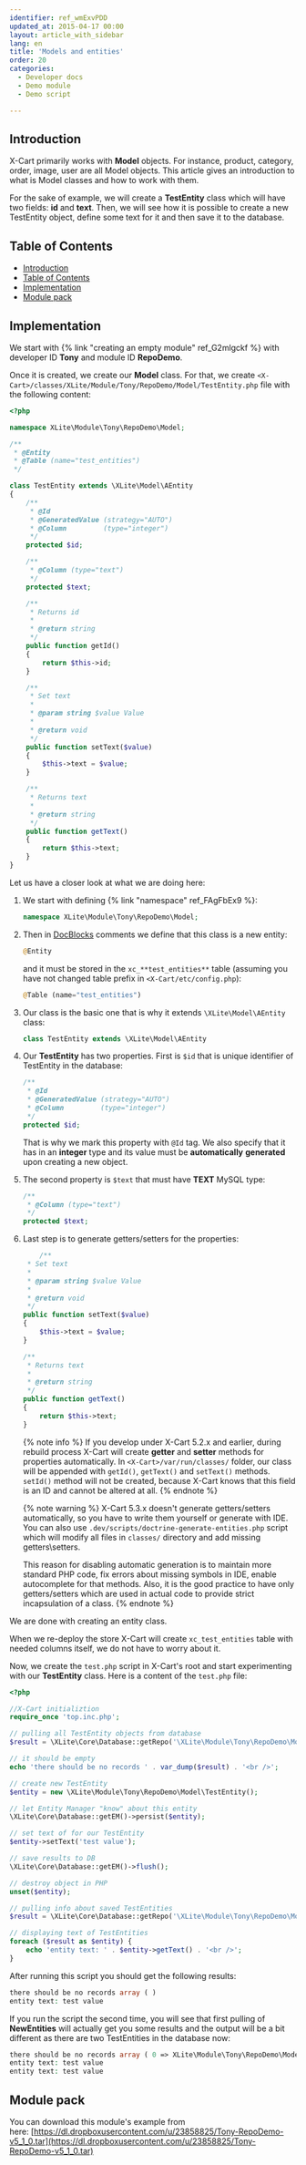 ```yaml
---
identifier: ref_wmExvPDD
updated_at: 2015-04-17 00:00
layout: article_with_sidebar
lang: en
title: 'Models and entities'
order: 20
categories:
  - Developer docs
  - Demo module
  - Demo script

---
```


## Introduction

X-Cart primarily works with **Model** objects. For instance, product, category, order, image, user are all Model objects. This article gives an introduction to what is Model classes and how to work with them. 

For the sake of example, we will create a **TestEntity** class which will have two fields: **id** and **text**. Then, we will see how it is possible to create a new TestEntity object, define some text for it and then save it to the database.

## Table of Contents

*   [Introduction](#introduction)
*   [Table of Contents](#table-of-contents)
*   [Implementation](#implementation)
*   [Module pack](#module-pack)

## Implementation

We start with {% link "creating an empty module" ref_G2mlgckf %} with developer ID **Tony** and module ID **RepoDemo**.

Once it is created, we create our **Model** class. For that, we create `<X-Cart>/classes/XLite/Module/Tony/RepoDemo/Model/TestEntity.php` file with the following content: 

```php
<?php

namespace XLite\Module\Tony\RepoDemo\Model;

/**
 * @Entity
 * @Table (name="test_entities")
 */

class TestEntity extends \XLite\Model\AEntity
{
    /**
     * @Id
     * @GeneratedValue (strategy="AUTO")
     * @Column         (type="integer")
     */
    protected $id;

    /**
     * @Column (type="text")
     */
    protected $text;

    /**
     * Returns id
     *
     * @return string
     */
    public function getId()
    {
        return $this->id;
    }

    /**
     * Set text
     *
     * @param string $value Value
     *
     * @return void
     */
    public function setText($value)
    {
        $this->text = $value;
    }

    /**
     * Returns text
     *
     * @return string
     */
    public function getText()
    {
        return $this->text;
    }
}
```

Let us have a closer look at what we are doing here:

1.  We start with defining {% link "namespace" ref_FAgFbEx9 %}: 

    ```php
    namespace XLite\Module\Tony\RepoDemo\Model;
    ```

2.  Then in [DocBlocks](http://www.phpdoc.org/docs/latest/guides/docblocks.html) comments we define that this class is a new entity: 

    ```php
    @Entity
    ```

    and it must be stored in the `xc_**test_entities**` table (assuming you have not changed table prefix in `<X-Cart/etc/config.php`): 

    ```php
    @Table (name="test_entities")
    ```

3.  Our class is the basic one that is why it extends `\XLite\Model\AEntity` class: 

    ```php
    class TestEntity extends \XLite\Model\AEntity
    ```

4.  Our **TestEntity** has two properties. First is `$id` that is unique identifier of TestEntity in the database: 

    ```php
    /**
     * @Id
     * @GeneratedValue (strategy="AUTO")
     * @Column         (type="integer")
     */
	protected $id; 
    ```

    That is why we mark this property with `@Id` tag. We also specify that it has in an **integer** type and its value must be **automatically** **generated** upon creating a new object.

5.  The second property is `$text` that must have **TEXT** MySQL type: 

    ```php
    /**
     * @Column (type="text")
     */
    protected $text;
    ```

6.  Last step is to generate getters/setters for the properties:

    ```php
        /**
     * Set text
     *
     * @param string $value Value
     *
     * @return void
     */
    public function setText($value)
    {
        $this->text = $value;
    }

    /**
     * Returns text
     *
     * @return string
     */
    public function getText()
    {
        return $this->text;
    }
    ```

    {% note info %}
    If you develop under X-Cart 5.2.x and earlier, during rebuild process X-Cart will create **getter** and **setter** methods for properties automatically. In `<X-Cart>/var/run/classes/` folder, our class will be appended with `getId()`, `getText()` and `setText()` methods. `setId()` method will not be created, because X-Cart knows that this field is an ID and cannot be altered at all.
    {% endnote %}

    {% note warning %}
    X-Cart 5.3.x doesn't generate getters/setters automatically, so you have to write them yourself or generate with IDE. You can also use `.dev/scripts/doctrine-generate-entities.php` script which will modify all files in `classes/` directory and add missing getters\setters. 

    This reason for disabling automatic generation is to maintain more standard PHP code, fix errors about missing symbols in IDE, enable autocomplete for that methods. Also, it is the good practice to have only getters/setters which are used in actual code to provide strict incapsulation of a class.
    {% endnote %}

We are done with creating an entity class.

When we re-deploy the store X-Cart will create `xc_test_entities` table with needed columns itself, we do not have to worry about it. 

Now, we create the `test.php` script in X-Cart's root and start experimenting with our **TestEntity** class. Here is a content of the `test.php` file: 

```php
<?php

//X-Cart initializtion
require_once 'top.inc.php';

// pulling all TestEntity objects from database
$result = \XLite\Core\Database::getRepo('\XLite\Module\Tony\RepoDemo\Model\TestEntity')->findAll();

// it should be empty
echo 'there should be no records ' . var_dump($result) . '<br />';

// create new TestEntity
$entity = new \XLite\Module\Tony\RepoDemo\Model\TestEntity();

// let Entity Manager "know" about this entity
\XLite\Core\Database::getEM()->persist($entity);

// set text of for our TestEntity
$entity->setText('test value');

// save results to DB
\XLite\Core\Database::getEM()->flush();

// destroy object in PHP
unset($entity);

// pulling info about saved TestEntities
$result = \XLite\Core\Database::getRepo('\XLite\Module\Tony\RepoDemo\Model\TestEntity')->findAll();

// displaying text of TestEntities
foreach ($result as $entity) {
	echo 'entity text: ' . $entity->getText() . '<br />';
}
```

After running this script you should get the following results: 

```php
there should be no records array ( )
entity text: test value
```

If you run the script the second time, you will see that first pulling of **NewEntities** will actually get you some results and the output will be a bit different as there are two TestEntities in the database now: 

```php
there should be no records array ( 0 => XLite\Module\Tony\RepoDemo\Model\TestEntity::__set_state(array( 'id' => 1, 'text' => 'test value', )), )
entity text: test value
entity text: test value
```

## Module pack

You can download this module's example from here: [https://dl.dropboxusercontent.com/u/23858825/Tony-RepoDemo-v5_1_0.tar](https://dl.dropboxusercontent.com/u/23858825/Tony-RepoDemo-v5_1_0.tar)